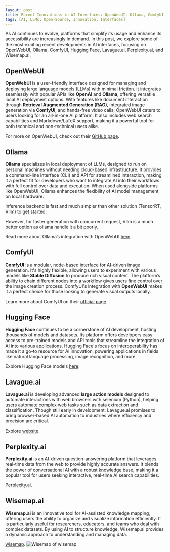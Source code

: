 ```yaml
---
layout: post
title: Recent Innovations in AI Interfaces: OpenWebUI, Ollama, ComfyUI, Hugging Face, Lavague.ai, Perplexity.ai, and Wisemap.ai
tags: [AI, LLMs, Open-Source, Innovation, Interfaces]
---
```


As AI continues to evolve, platforms that simplify its usage and enhance its accessibility are increasingly in demand. In this post, we explore some of the most exciting recent developments in AI interfaces, focusing on OpenWebUI, Ollama, ComfyUI, Hugging Face, Lavague.ai, Perplexity.ai, and Wisemap.ai.


## OpenWebUI
**OpenWebUI** is a user-friendly interface designed for managing and deploying large language models (LLMs) with minimal friction. It integrates seamlessly with popular APIs like **OpenAI** and **Ollama**, offering versatile local AI deployment options. With features like document interaction through **Retrieval Augmented Generation (RAG)**, integrated image generation via **ComfyUI**, and hands-free video calls, OpenWebUI caters to users looking for an all-in-one AI platform. It also includes web search capabilities and Markdown/LaTeX support, making it a powerful tool for both technical and non-technical users alike.

For more on OpenWebUI, check out their [GitHub page](https://github.com/open-webui/open-webui).

## Ollama
**Ollama** specializes in local deployment of LLMs, designed to run on personal machines without needing cloud-based infrastructure. It provides a command-line interface (CLI) and API for streamlined interaction, making it a perfect fit for developers who want to integrate AI into their workflows with full control over data and execution. When used alongside platforms like OpenWebUI, Ollama enhances the flexibility of AI model management on local hardware.

Inference backend is fast and much simpler than other solution (TensorRT, Vllm) to get started.

However, for faster generation with concurrent request, Vllm is a much better option as ollama handle it a bit poorly.

Read more about Ollama’s integration with OpenWebUI [here](https://openwebui.com/docs).

## ComfyUI
**ComfyUI** is a modular, node-based interface for AI-driven image generation. It's highly flexible, allowing users to experiment with various models like **Stable Diffusion** to produce rich visual content. The platform’s ability to chain different nodes into a workflow gives users fine control over the image creation process. ComfyUI's integration with **OpenWebUI** makes it a perfect choice for those looking to generate visual outputs locally.


Learn more about ComfyUI on their [official page](https://github.com/comfyanonymous/ComfyUI).

## Hugging Face
**Hugging Face** continues to be a cornerstone of AI development, hosting thousands of models and datasets. Its platform offers developers easy access to pre-trained models and API tools that streamline the integration of AI into various applications. Hugging Face's focus on interoperability has made it a go-to resource for AI innovation, powering applications in fields like natural language processing, image recognition, and more.


Explore Hugging Face models [here](https://huggingface.co/models).

## Lavague.ai
**Lavague.ai** is developing advanced **large action models** designed to automate interactions with web browsers with selenium (Python), helping users automate complex web tasks such as data extraction and classification. Though still early in development, Lavague.ai promises to bring browser-based AI automation to industries where efficiency and precision are critical.

Explore [website](https://www.lavague.ai/).

## Perplexity.ai
**Perplexity.ai** is an AI-driven question-answering platform that leverages real-time data from the web to provide highly accurate answers. It blends the power of conversational AI with a robust knowledge base, making it a popular tool for users seeking interactive, real-time AI search capabilities.

[Perplexity.ai](https://perplexity.ai).

## Wisemap.ai
**Wisemap.ai** is an innovative tool for AI-assisted knowledge mapping, offering users the ability to organize and visualize information efficiently. It is particularly useful for researchers, educators, and teams who deal with complex datasets. By using AI to structure knowledge, Wisemap.ai provides a dynamic approach to understanding and managing data.

[wisemap](https://wisemap.ai).
![Wisemap of wisemap](/images/wisemapwisemap.png "Wisemap auto generated")